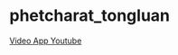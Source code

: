 # phetcharat_tongluan
[ Video App Youtube ](https://youtube.com/shorts/ccyRNcJoMdI?feature=shared)


